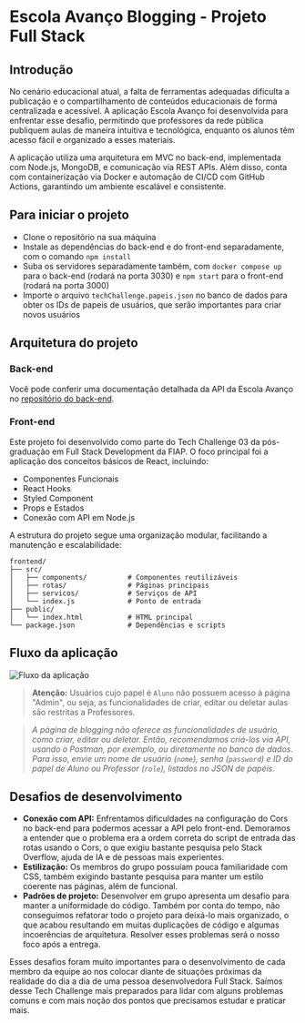 ﻿# Escola Avanço Blogging - Projeto Full Stack

 ## Introdução
No cenário educacional atual, a falta de ferramentas adequadas dificulta a publicação e o compartilhamento de conteúdos educacionais de forma centralizada e acessível. A aplicação Escola Avanço foi desenvolvida para enfrentar esse desafio, permitindo que professores da rede pública publiquem aulas de maneira intuitiva e tecnológica, enquanto os alunos têm acesso fácil e organizado a esses materiais.

A aplicação utiliza uma arquitetura em MVC no back-end, implementada com Node.js, MongoDB, e comunicação via REST APIs. Além disso, conta com containerização via Docker e automação de CI/CD com GitHub Actions, garantindo um ambiente escalável e consistente.

 ## Para iniciar o projeto
 - Clone o repositório na sua máquina
 - Instale as dependências do back-end e do front-end separadamente, com o comando `npm install`
 - Suba os servidores separadamente também, com `docker compose up` para o back-end (rodará na porta 3030) e `npm start` para o front-end (rodará na porta 3000)
 - Importe o arquivo `techChallenge.papeis.json` no banco de dados para obter os IDs de papeis de usuários, que serão importantes para criar novos usuários

## Arquitetura do projeto

### Back-end
Você pode conferir uma documentação detalhada da API da Escola Avanço no [repositório do back-end](https://github.com/liviagcmoura/tech-challenge02).

### Front-end

Este projeto foi desenvolvido como parte do Tech Challenge 03 da pós-graduação em Full Stack Development da FIAP. O foco principal foi a aplicação dos conceitos básicos de React, incluindo:

- Componentes Funcionais
- React Hooks
- Styled Component
- Props e Estados
- Conexão com API em Node.js

A estrutura do projeto segue uma organização modular, facilitando a manutenção e escalabilidade:

```plaintext
frontend/
├── src/
│   ├── components/          # Componentes reutilizáveis
│   ├── rotas/               # Páginas principais
│   ├── servicos/            # Serviços de API
│   └── index.js             # Ponto de entrada
├── public/
│   └── index.html           # HTML principal
└── package.json             # Dependências e scripts
```

## Fluxo da aplicação

![Fluxo da aplicação](https://github.com/user-attachments/assets/df3f02c1-77a1-4c44-9b42-b6167d03cb1b)

> **Atenção:** Usuários cujo papel é `Aluno` não possuem acesso à página "Admin", ou seja, as funcionalidades de criar, editar ou deletar aulas são restritas a Professores.

> *A página de blogging não oferece as funcionalidades de usuário, como criar, editar ou deletar. Então, recomendamos criá-los via API, usando o Postman, por exemplo, ou diretamente no banco de dados. Para isso, envie um nome de usuário (`nome`), senha (`password`) e ID do papel de Aluno ou Professor (`role`), listados no JSON de papéis.*

## Desafios de desenvolvimento
- **Conexão com API:** Enfrentamos dificuldades na configuração do Cors no back-end para podermos acessar a API pelo front-end. Demoramos a entender que o problema era a ordem correta do script de entrada das rotas usando o Cors, o que exigiu bastante pesquisa pelo Stack Overflow, ajuda de IA e de pessoas mais experientes.
- **Estilização:** Os membros do grupo possuíam pouca familiaridade com CSS, também exigindo bastante pesquisa para manter um estilo coerente nas páginas, além de funcional.
- **Padrões de projeto:** Desenvolver em grupo apresenta um desafio para manter a uniformidade do código. Também por conta do tempo, não conseguimos refatorar todo o projeto para deixá-lo mais organizado, o que acabou resultando em muitas duplicações de código e algumas incoerências de arquitetura. Resolver esses problemas será o nosso foco após a entrega.

Esses desafios foram muito importantes para o desenvolvimento de cada membro da equipe ao nos colocar diante de situações próximas da realidade do dia a dia de uma pessoa desenvolvedora Full Stack. Saímos desse Tech Challenge mais preparados para lidar com alguns problemas comuns e com mais noção dos pontos que precisamos estudar e praticar mais.
